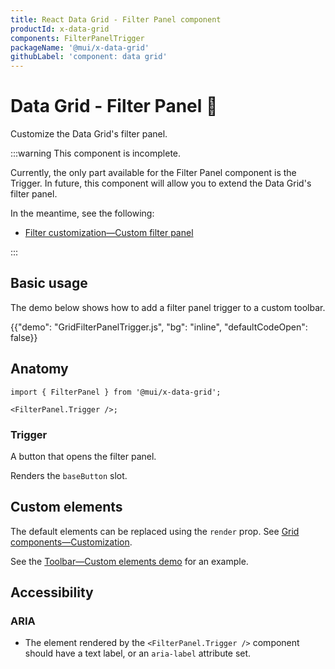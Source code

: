 ```yaml
---
title: React Data Grid - Filter Panel component
productId: x-data-grid
components: FilterPanelTrigger
packageName: '@mui/x-data-grid'
githubLabel: 'component: data grid'
---
```


# Data Grid - Filter Panel 🚧

<p class="description">Customize the Data Grid's filter panel.</p>

:::warning
This component is incomplete.

Currently, the only part available for the Filter Panel component is the Trigger. In future, this component will allow you to extend the Data Grid's filter panel.

In the meantime, see the following:

- [Filter customization—Custom filter panel](/x/react-data-grid/filtering/customization/#custom-filter-panel)

:::

## Basic usage

The demo below shows how to add a filter panel trigger to a custom toolbar.

{{"demo": "GridFilterPanelTrigger.js", "bg": "inline", "defaultCodeOpen": false}}

## Anatomy

```tsx
import { FilterPanel } from '@mui/x-data-grid';

<FilterPanel.Trigger />;
```

### Trigger

A button that opens the filter panel.

Renders the `baseButton` slot.

## Custom elements

The default elements can be replaced using the `render` prop. See [Grid components—Customization](/x/react-data-grid/components/overview/#customization).

See the [Toolbar—Custom elements demo](/x/react-data-grid/components/toolbar/#custom-elements) for an example.

## Accessibility

### ARIA

- The element rendered by the `<FilterPanel.Trigger />` component should have a text label, or an `aria-label` attribute set.
